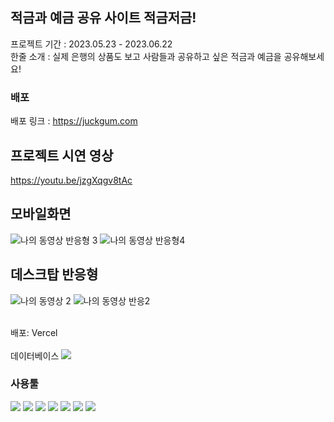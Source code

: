 ## 적금과 예금 공유 사이트 적금저금! 
프로젝트 기간 : 2023.05.23 - 2023.06.22
<br/>
한줄 소개 : 실제 은행의 상품도 보고 사람들과 공유하고 싶은 적금과 예금을 공유해보세요!
### 배포
배포 링크 : https://juckgum.com 
## 프로젝트 시연 영상
https://youtu.be/jzgXqgv8tAc
<br/>
## 모바일화면
![나의 동영상 반응형 3](https://github.com/hyeonhyeon-K/juckgumjugum/assets/112933856/c2dcc434-48a5-40f1-ba2d-949be75c557e)
![나의 동영상 반응형4](https://github.com/hyeonhyeon-K/juckgumjugum/assets/112933856/b239a814-28d2-4429-b35a-dbf56872bf3e)
## 데스크탑 반응형

![나의 동영상 2](https://github.com/hyeonhyeon-K/juckgumjugum/assets/112933856/6d9fbe88-351d-495d-963d-14956f231a55)
![나의 동영상 반응2](https://github.com/hyeonhyeon-K/juckgumjugum/assets/112933856/d30ff0ff-6d0f-4e70-a6c6-93f03f97b291)

<br/>
배포:  Vercel
<br/>
<br/>
데이터베이스 <img src="https://img.shields.io/badge/mongodb-green?style=for-the-badge&logo=mongodb&logoColor=white"/> 

<br/>

### 사용툴
<img src="https://img.shields.io/badge/next.js-black?style=for-the-badge&logo=next.js&logoColor=white"/> <img src="https://img.shields.io/badge/react-blue?style=for-the-badge&logo=react&logoColor=white"/> <img src="https://img.shields.io/badge/javascript-yellow?style=for-the-badge&logo=javascript&logoColor=white"/> <img src="https://img.shields.io/badge/html5-orange?style=for-the-badge&logo=html5&logoColor=white"/> <img src="https://img.shields.io/badge/css3-blue?style=for-the-badge&logo=css3&logoColor=white"/> <img src="https://img.shields.io/badge/axios-purple?style=for-the-badge&logo=axios&logoColor=white"/> <img src="https://img.shields.io/badge/figma-orange?style=for-the-badge&logo=figma&logoColor=white"/>
